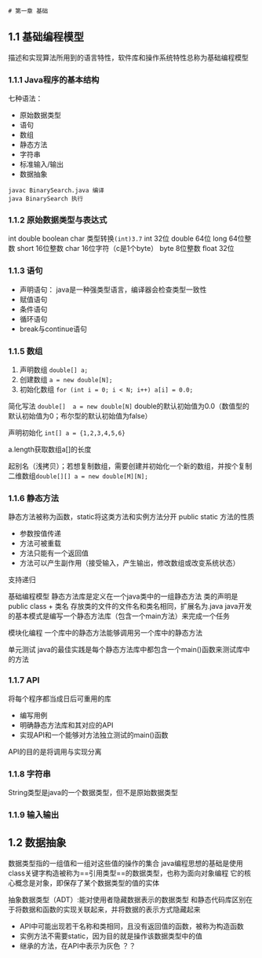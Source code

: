                                                                                                                                                                                                                                                                                                                                                               # 第一章 基础
## 1.1 基础编程模型
描述和实现算法所用到的语言特性，软件库和操作系统特性总称为基础编程模型
### 1.1.1 Java程序的基本结构
七种语法：
* 原始数据类型
* 语句
* 数组
* 静态方法
* 字符串
* 标准输入/输出
* 数据抽象

``` 
javac BinarySearch.java 编译
java BinarySearch 执行
```
### 1.1.2 原始数据类型与表达式
int double boolean char
类型转换```(int)3.7```
int 32位
double 64位
long 64位整数
short 16位整数
char 16位字符（c是1个byte）
byte 8位整数
float 32位

### 1.1.3 语句
* 声明语句： java是一种强类型语言，编译器会检查类型一致性
* 赋值语句
* 条件语句
* 循环语句
* break与continue语句

### 1.1.5 数组
1. 声明数组 ```double[] a;```
2. 创建数组 ```a = new double[N];```
3. 初始化数组 ```for (int i = 0; i < N; i++) a[i] = 0.0;```

简化写法 ```double[]  a = new double[N]```
double的默认初始值为0.0（数值型的默认初始值为0；布尔型的默认初始值为false）

声明初始化 ```int[] a = {1,2,3,4,5,6}```

a.length获取数组a[]的长度

起别名（浅拷贝）；若想复制数组，需要创建并初始化一个新的数组，并按个复制
二维数组```double[][] a = new double[M][N];```

### 1.1.6 静态方法
静态方法被称为函数，static将这类方法和实例方法分开
public static
方法的性质
* 参数按值传递
* 方法可被重载
* 方法只能有一个返回值
* 方法可以产生副作用（接受输入，产生输出，修改数组或改变系统状态）

支持递归

基础编程模型
静态方法库是定义在一个java类中的一组静态方法
类的声明是public class + 类名
存放类的文件的文件名和类名相同，扩展名为.java
java开发的基本模式是编写一个静态方法库（包含一个main方法）来完成一个任务

模块化编程
一个库中的静态方法能够调用另一个库中的静态方法

单元测试
java的最佳实践是每个静态方法库中都包含一个main()函数来测试库中的方法

### 1.1.7 API
将每个程序都当成日后可重用的库
* 编写用例
* 明确静态方法库和其对应的API
* 实现API和一个能够对方法独立测试的main()函数

API的目的是将调用与实现分离

### 1.1.8 字符串
String类型是java的一个数据类型，但不是原始数据类型

### 1.1.9 输入输出

## 1.2 数据抽象
数据类型指的一组值和一组对这些值的操作的集合
java编程思想的基础是使用class关键字构造被称为==引用类型==的数据类型，也称为面向对象编程
它的核心概念是对象，即保存了某个数据类型的值的实体

抽象数据类型（ADT）:能对使用者隐藏数据表示的数据类型
和静态代码库区别在于将数据和函数的实现关联起来，并将数据的表示方式隐藏起来
* API中可能出现若干名称和类相同，且没有返回值的函数，被称为构造函数
* 实例方法不需要static，因为目的就是操作该数据类型中的值
* 继承的方法，在API中表示为灰色 ？？



